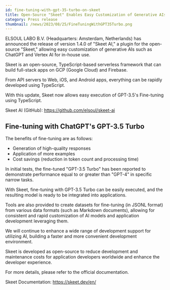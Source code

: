 ```yaml
---
id: fine-tuning-with-gpt-35-turbo-on-skeet
title: Open-Source "Skeet" Enables Easy Customization of Generative AIs like ChatGPT, Vertex AI, and Now Supports Fine-tuning with GPT-3.5
category: Press release
thumbnail: /news/2023/08/25/FineTuningWithGPT35Turbo.png
---
```


ELSOUL LABO B.V. (Headquarters: Amsterdam, Netherlands) has announced the release of version 1.4.0 of "Skeet AI," a plugin for the open-source "Skeet," allowing easy customization of generative AIs such as ChatGPT and Vertex AI for in-house use.

Skeet is an open-source, TypeScript-based serverless framework that can build full-stack apps on GCP (Google Cloud) and Firebase.

From API servers to Web, iOS, and Android apps, everything can be rapidly developed using TypeScript.

With this update, Skeet now allows easy execution of GPT-3.5's Fine-tuning using TypeScript.

Skeet AI (GitHub): https://github.com/elsoul/skeet-ai

## Fine-tuning with ChatGPT's GPT-3.5 Turbo

The benefits of fine-tuning are as follows:

- Generation of high-quality responses
- Application of more examples
- Cost savings (reduction in token count and processing time)

In initial tests, the fine-tuned "GPT-3.5 Turbo" has been reported to demonstrate performance equal to or greater than "GPT-4" in specific narrow tasks.

With Skeet, fine-tuning with GPT-3.5 Turbo can be easily executed, and the resulting model is ready to be integrated into applications.

Tools are also provided to create datasets for fine-tuning (in JSONL format) from various data formats (such as Markdown documents), allowing for consistent and rapid customization of AI models and application development leveraging them.

We will continue to enhance a wide range of development support for utilizing AI, building a faster and more convenient development environment.

Skeet is developed as open-source to reduce development and maintenance costs for application developers worldwide and enhance the developer experience.

For more details, please refer to the official documentation.

Skeet Documentation: https://skeet.dev/en/
